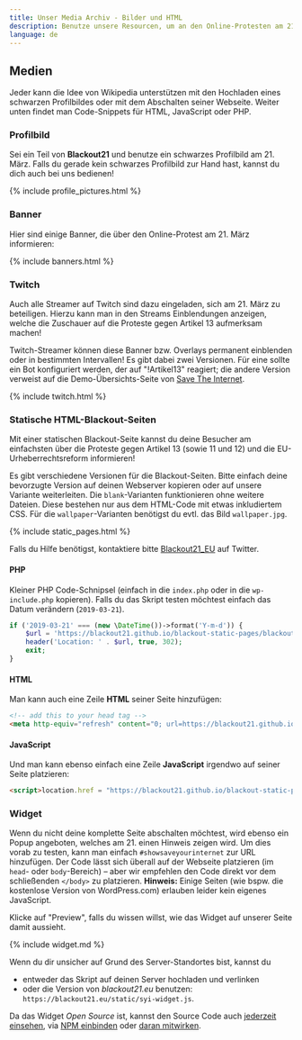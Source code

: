 ```yaml
---
title: Unser Media Archiv - Bilder und HTML
description: Benutze unsere Resourcen, um an den Online-Protesten am 21. März teilzuhaben.
language: de
---
```


## Medien

Jeder kann die Idee von Wikipedia unterstützen mit den Hochladen eines schwarzen Profilbildes oder
mit dem Abschalten seiner Webseite. Weiter unten findet man Code-Snippets für HTML, JavaScript oder
PHP.


### Profilbild

Sei ein Teil von **Blackout21** und benutze ein schwarzes Profilbild am 21. März. Falls du gerade kein
schwarzes Profilbild zur Hand hast, kannst du dich auch bei uns bedienen!

{% include profile_pictures.html %}


### Banner

Hier sind einige Banner, die über den Online-Protest am 21. März informieren:

{% include banners.html %}


### Twitch

Auch alle Streamer auf Twitch sind dazu eingeladen, sich am 21. März zu beteiligen. Hierzu kann man in den Streams Einblendungen
anzeigen, welche die Zuschauer auf die Proteste gegen Artikel 13 aufmerksam machen!

Twitch-Streamer können diese Banner bzw. Overlays permanent einblenden oder in bestimmten Intervallen! Es gibt dabei zwei
Versionen. Für eine sollte ein Bot konfiguriert werden, der auf "!Artikel13" reagiert; die andere Version verweist auf
die Demo-Übersichts-Seite von [Save The Internet](https://bit.ly/a13demos).

{% include twitch.html %}


### Statische HTML-Blackout-Seiten

Mit einer statischen Blackout-Seite kannst du deine Besucher am einfachsten über die Proteste gegen Artikel 13
(sowie 11 und 12) und die EU-Urheberrechtsreform informieren!

Es gibt verschiedene Versionen für die Blackout-Seiten. Bitte einfach deine bevorzugte Version auf deinen Webserver
kopieren oder auf unsere Variante weiterleiten. Die `blank`-Varianten funktionieren ohne weitere Dateien.
Diese bestehen nur aus dem HTML-Code mit etwas inkludiertem CSS. Für die `wallpaper`-Varianten benötigst 
du evtl. das Bild `wallpaper.jpg`.

{% include static_pages.html %}

Falls du Hilfe benötigst, kontaktiere bitte <a href="https://twitter.com/Blackout21_EU">Blackout21_EU</a> auf Twitter.


#### PHP

Kleiner PHP Code-Schnipsel (einfach in die `index.php` oder in die `wp-include.php` kopieren).
Falls du das Skript testen möchtest einfach das Datum verändern (`2019-03-21`).

```php
if ('2019-03-21' === (new \DateTime())->format('Y-m-d')) {
    $url = 'https://blackout21.github.io/blackout-static-pages/blackout_de.html'; // Oder benutze eine andere Version
    header('Location: ' . $url, true, 302);
    exit;
}
```


#### HTML

Man kann auch eine Zeile **HTML** seiner Seite hinzufügen:

```html
<!-- add this to your head tag -->
<meta http-equiv="refresh" content="0; url=https://blackout21.github.io/blackout-static-pages/blackout_de.html">
```


#### JavaScript

Und man kann ebenso einfach eine Zeile **JavaScript** irgendwo auf seiner Seite platzieren:

```html
<script>location.href = "https://blackout21.github.io/blackout-static-pages/blackout_en.html";</script>
```


### Widget

Wenn du nicht deine komplette Seite abschalten möchtest, wird ebenso ein Popup angeboten, welches am 21. einen Hinweis
zeigen wird. Um dies vorab zu testen, kann man einfach `#showsaveyourinternet` zur URL hinzufügen. Der Code lässt sich
überall auf der Webseite platzieren (im `head`- oder `body`-Bereich) – aber wir empfehlen den Code direkt vor dem
schließenden `</body>` zu platzieren. **Hinweis:** Einige Seiten (wie bspw. die kostenlose Version von WordPress.com)
erlauben leider kein eigenes JavaScript.

Klicke auf "Preview", falls du wissen willst, wie das Widget auf unserer Seite damit aussieht.

{% include widget.md %}

Wenn du dir unsicher auf Grund des Server-Standortes bist, kannst du

* entweder das Skript auf deinen Server hochladen und verlinken
* oder die Version von _blackout21.eu_ benutzen: `https://blackout21.eu/static/syi-widget.js`.

Da das Widget *Open Source* ist, kannst den Source Code auch [jederzeit einsehen][3], via [NPM einbinden][4] oder [daran mitwirken][5].


[1]: https://de.wikipedia.org/wiki/Wikipedia:Meinungsbilder/Protest_gegen_EU-Urheberrechtsreform
[2]: https://blackout21.eu/
[3]: https://github.com/timonf/save-your-internet-widget/tree/master/src
[4]: https://www.npmjs.com/package/save-your-internet-widget
[5]: https://github.com/timonf/save-your-internet-widget
